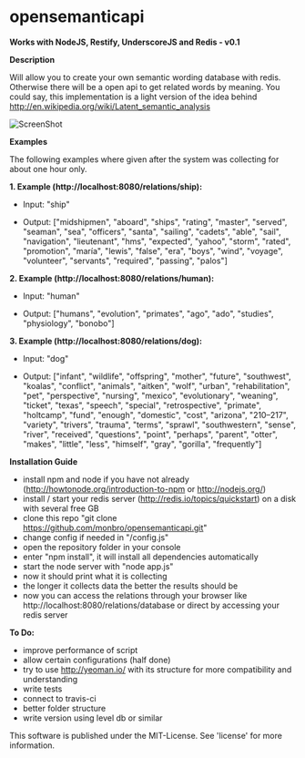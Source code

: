 opensemanticapi
===============

**Works with NodeJS, Restify, UnderscoreJS and Redis - v0.1**

**Description**

Will allow you to create your own semantic wording database with redis. Otherwise there will be a open api to get related words by meaning. You could say, this implementation is a light version of the idea behind http://en.wikipedia.org/wiki/Latent_semantic_analysis

![ScreenShot](https://raw.github.com/monbro/opensemanticapi/master/infographic.png)

**Examples**

The following examples where given after the system was collecting for about one hour only.

**1. Example (http://localhost:8080/relations/ship):**

* Input: "ship"

* Output: ["midshipmen", "aboard", "ships", "rating", "master", "served", "seaman", "sea", "officers", "santa", "sailing", "cadets", "able", "sail", "navigation", "lieutenant", "hms", "expected", "yahoo", "storm", "rated", "promotion", "maría", "lewis", "false", "era", "boys", "wind", "voyage", "volunteer", "servants", "required", "passing", "palos"]

**2. Example (http://localhost:8080/relations/human):**

* Input: "human"

* Output: ["humans", "evolution", "primates", "ago", "ado", "studies", "physiology", "bonobo"]

**3. Example (http://localhost:8080/relations/dog):**

* Input: "dog"

* Output: ["infant", "wildlife", "offspring", "mother", "future", "southwest", "koalas", "conflict", "animals", "aitken", "wolf", "urban", "rehabilitation", "pet", "perspective", "nursing", "mexico", "evolutionary", "weaning", "ticket", "texas", "speech", "special", "retrospective", "primate", "holtcamp", "fund", "enough", "domestic", "cost", "arizona", "210–217", "variety", "trivers", "trauma", "terms", "sprawl", "southwestern", "sense", "river", "received", "questions", "point", "perhaps", "parent", "otter", "makes", "little", "less", "himself", "gray", "gorilla", "frequently"]

**Installation Guide**

* install npm and node if you have not already (http://howtonode.org/introduction-to-npm or http://nodejs.org/)
* install / start your redis server (http://redis.io/topics/quickstart) on a disk with several free GB
* clone this repo "git clone https://github.com/monbro/opensemanticapi.git"
* change config if needed in "/config.js"
* open the repository folder in your console
* enter "npm install", it will install all dependencies automatically
* start the node server with "node app.js"
* now it should print what it is collecting
* the longer it collects data the better the results should be
* now you can access the relations through your browser like http://localhost:8080/relations/database or direct by accessing your redis server

**To Do:**

* improve performance of script
* allow certain configurations (half done)
* try to use http://yeoman.io/ with its structure for more compatibility and understanding
* write tests
* connect to travis-ci
* better folder structure
* write version using level db or similar

This software is published under the MIT-License. See 'license' for more information.
